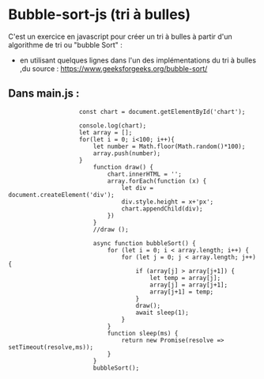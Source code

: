 # Bubble-sort-js (tri à bulles)
C'est un exercice en javascript pour créer un tri à bulles à partir d'un algorithme de tri ou "bubble Sort" : 
 - en utilisant quelques lignes dans l'un des implémentations du tri à bulles ,du source : https://www.geeksforgeeks.org/bubble-sort/
 
## Dans main.js : 
 
                        const chart = document.getElementById('chart');

                        console.log(chart);
                        let array = [];
                        for(let i = 0; i<100; i++){
                            let number = Math.floor(Math.random()*100);
                            array.push(number);
                        }
                            function draw() {
                                chart.innerHTML = '';
                                array.forEach(function (x) {
                                    let div = document.createElement('div');
                                    div.style.height = x+'px';
                                    chart.appendChild(div);
                                })
                            }
                            //draw ();

                            async function bubbleSort() {
                                for (let i = 0; i < array.length; i++) {
                                    for (let j = 0; j < array.length; j++) {
                                        if (array[j] > array[j+1]) {
                                            let temp = array[j];
                                            array[j] = array[j+1];
                                            array[j+1] = temp;    
                                        }
                                        draw();
                                        await sleep(1);
                                    }
                                }
                                function sleep(ms) {
                                    return new Promise(resolve => setTimeout(resolve,ms));
                                }
                            }
                            bubbleSort();


